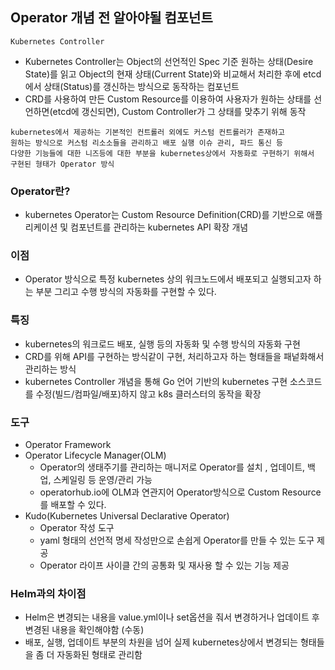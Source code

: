 ## Operator 개념 전 알아야될 컴포넌트

`Kubernetes Controller`
- Kubernetes Controller는 Object의 선언적인 Spec 기준 원하는 상태(Desire State)를 읽고 Object의 현재 상태(Current State)와 비교해서 처리한 후에 etcd에서 상태(Status)를 갱신하는 방식으로 동작하는 컴포넌트
- CRD를 사용하여 만든 Custom Resource를 이용하여 사용자가 원하는 상태를 선언하면(etcd에 갱신되면), Custom Controller가 그 상태를 맞추기 위해 동작

```
kubernetes에서 제공하는 기본적인 컨트롤러 외에도 커스텀 컨트롤러가 존재하고 
원하는 방식으로 커스텀 리소소들을 관리하고 배포 실행 이슈 관리, 파드 통신 등 
다양한 기능들에 대한 니즈등에 대한 부분을 kubernetes상에서 자동화로 구현하기 위해서 구현된 형태가 Operator 방식
```

### Operator란?
- kubernetes Operator는 Custom Resource Definition(CRD)를 기반으로 애플리케이션 및 컴포넌트를 관리하는 kubernetes API 확장 개념

### 이점
- Operator 방식으로 특정 kubernetes 상의 워크노드에서 배포되고 실행되고자 하는 부분 그리고 수행 방식의 자동화를 구현할 수 있다.

### 특징
- kubernetes의 워크로드 배포, 실행 등의 자동화 및 수행 방식의 자동화 구현
- CRD를 위해 API를 구현하는 방식같이 구현, 처리하고자 하는 형태들을 패넡화해서 관리하는 방식
- kubernetes Controller 개념을 통해 Go 언어 기반의 kubernetes 구현 소스코드를 수정(빌드/컴파일/배포)하지 않고 k8s 클러스터의 동작을 확장

### 도구
- Operator Framework
- Operator Lifecycle Manager(OLM)
  - Operator의 생태주기를 관리하는 매니저로 Operator를 설치 , 업데이트, 백업, 스케일링 등 운영/관리 가능
  - operatorhub.io에 OLM과 연관지어 Operator방식으로 Custom Resource를 배포할 수 있다.
- Kudo(Kubernetes Universal Declarative Operator)
  - Operator 작성 도구
  - yaml 형태의 선언적 명세 작성만으로 손쉽게 Operator를 만들 수 있는 도구 제공
  - Operator 라이프 사이클 간의 공통화 및 재사용 할 수 있는 기능 제공

### Helm과의 차이점
- Helm은 변경되는 내용을 value.yml이나 set옵션을 줘서 변경하거나 업데이트 후 변경된 내용을 확인해야함 (수동)
- 배포, 실행, 업데이트 부분의 차원을 넘어 실제 kubernetes상에서 변경되는 형태들을 좀 더 자동화된 형태로 관리함